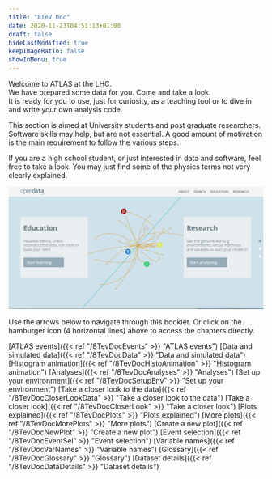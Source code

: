 ```yaml
---
title: "8TeV Doc"
date: 2020-11-23T04:51:13+01:00
draft: false
hideLastModified: true
keepImageRatio: false
showInMenu: true
---
```


Welcome to ATLAS at the LHC.  
We have prepared some data for you.  Come and take a look.  
It is ready for you to use, just for curiosity, as a teaching tool or to dive in and write your own analysis code.  

This section is aimed at University students and post graduate researchers.  Software skills may help, but are not essential.  A good amount of motivation is the main requirement to follow the various steps.

If you are a high school student, or just interested in data and software, feel free to take a look.  You may just find some of the physics terms not very clearly explained.

![](images/openDataScreenShot.png)

Use the arrows below to navigate through this booklet.
Or click on the hamburger icon (4 horizontal lines) above to access the chapters directly.

[ATLAS events]({{< ref "/8TevDocEvents" >}} "ATLAS events")
[Data and simulated data]({{< ref "/8TevDocData" >}} "Data and simulated data")
[Histogram animation]({{< ref "/8TevDocHistoAnimation" >}} "Histogram animation")
[Analyses]({{< ref "/8TevDocAnalyses" >}} "Analyses")
[Set up your environment]({{< ref "/8TevDocSetupEnv" >}} "Set up your environment")
[Take a closer look to the data]({{< ref "/8TevDocCloserLookData" >}} "Take a closer look to the data")
[Take a closer look]({{< ref "/8TevDocCloserLook" >}} "Take a closer look")
[Plots explained]({{< ref "/8TevDocPlots" >}} "Plots explained")
[More plots]({{< ref "/8TevDocMorePlots" >}} "More plots")
[Create a new plot]({{< ref "/8TevDocNewPlot" >}} "Create a new plot")
[Event selection]({{< ref "/8TevDocEventSel" >}} "Event selection")
[Variable names]({{< ref "/8TevDocVarNames" >}} "Variable names")
[Glossary]({{< ref "/8TevDocGlossary" >}} "Glossary")
[Dataset details]({{< ref "/8TevDocDataDetails" >}} "Dataset details")